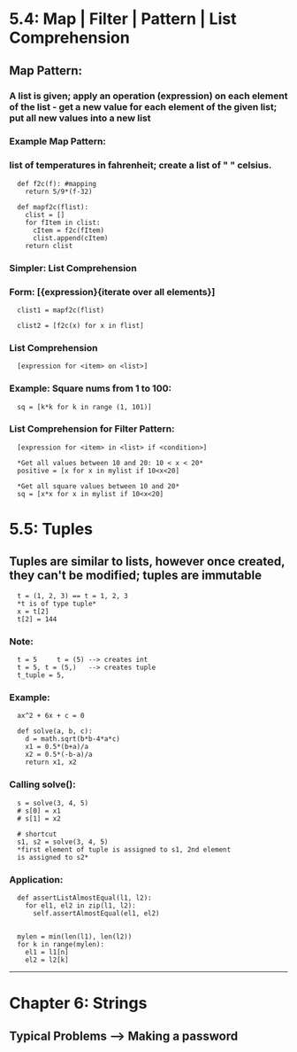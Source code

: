 # 5.4: Map | Filter | Pattern | List Comprehension
## Map Pattern:
### A list is given; apply an operation (expression) on each element of the list - get a new value for each element of the given list; put all new values into a new list

### Example Map Pattern:
### list of temperatures in fahrenheit; create a list of " " celsius.
      def f2c(f): #mapping
        return 5/9*(f-32)

      def mapf2c(flist):
        clist = []
        for fItem in clist:
          cItem = f2c(fItem)
          clist.append(cItem)
        return clist

### Simpler: List Comprehension
### Form: [{expression}{iterate over all elements}]
      clist1 = mapf2c(flist)

      clist2 = [f2c(x) for x in flist]
### List Comprehension
      [expression for <item> on <list>]

### Example: Square nums from 1 to 100:
      sq = [k*k for k in range (1, 101)]

### List Comprehension for Filter Pattern:
      [expression for <item> in <list> if <condition>]

      *Get all values between 10 and 20: 10 < x < 20*
      positive = [x for x in mylist if 10<x<20]

      *Get all square values between 10 and 20*
      sq = [x*x for x in mylist if 10<x<20]

# 5.5: Tuples
## Tuples are similar to lists, however once created, they can't be modified; tuples are immutable
      t = (1, 2, 3) == t = 1, 2, 3
      *t is of type tuple*
      x = t[2]
      t[2] = 144
### Note:
      t = 5     t = (5) --> creates int
      t = 5, t = (5,)   --> creates tuple
      t_tuple = 5,

### Example:
      ax^2 + 6x + c = 0

      def solve(a, b, c):
        d = math.sqrt(b*b-4*a*c)
        x1 = 0.5*(b+a)/a
        x2 = 0.5*(-b-a)/a
        return x1, x2
### Calling solve():
      s = solve(3, 4, 5)
      # s[0] = x1
      # s[1] = x2

      # shortcut
      s1, s2 = solve(3, 4, 5)
      *first element of tuple is assigned to s1, 2nd element
      is assigned to s2*

### Application:
      def assertListAlmostEqual(l1, l2):
        for el1, el2 in zip(l1, l2):
          self.assertAlmostEqual(el1, el2)


      mylen = min(len(l1), len(l2))
      for k in range(mylen):
        el1 = l1[n]
        el2 = l2[k]
-------------
# Chapter 6: Strings
## Typical Problems --> Making a password
